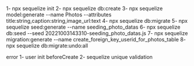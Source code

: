 1- npx sequelize init
2- npx sequelize db:create
3- npx sequelize model:generate --name Photos --attributes title:string,caption:string,image_url:text
4- npx sequelize db:migrate
5- npx sequelize seed:generate --name seeding_photo_datas
6- npx sequelize db:seed --seed 20221003143310-seeding_photo_datas.js
7- npx sequelize migration:generate --name create_foreign_key_userid_for_photos_table
8- npx sequelize db:migrate:undo:all

error
1- user init beforeCreate
2- sequelize unique validation